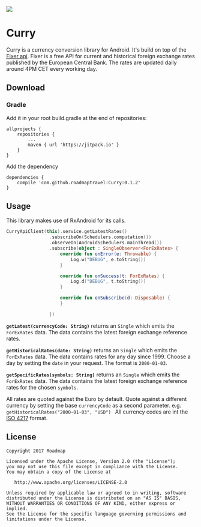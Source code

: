 [![](https://jitpack.io/v/roadmaptravel/Curry.svg)](https://jitpack.io/#roadmaptravel/Curry)

# Curry
Curry is a currency conversion library for Android. It's build on top of the [Fixer api](http://fixer.io/). 
Fixer is a free API for current and historical foreign exchange rates published by the European Central Bank.
The rates are updated daily around 4PM CET every working day. 

## Download
### Gradle
Add it in your root build.gradle at the end of repositories:
```
allprojects {
    repositories {
        ...
        maven { url 'https://jitpack.io' }
    }
}
```
Add the dependency
```
dependencies {
    compile 'com.github.roadmaptravel:Curry:0.1.2'
}

```

## Usage

This library makes use of RxAndroid for its calls.

```kotlin
CurryApiClient(this).service.getLatestRates()
                .subscribeOn(Schedulers.computation())
                .observeOn(AndroidSchedulers.mainThread())
                .subscribe(object : SingleObserver<ForExRates> {
                    override fun onError(e: Throwable) {
                        Log.w("DEBUG", e.toString())
                    }

                    override fun onSuccess(t: ForExRates) {
                        Log.d("DEBUG", t.toString())
                    }

                    override fun onSubscribe(d: Disposable) {
                    }

                })
```

**`getLatest(currencyCode: String)`** returns an `Single` which emits the `ForExRates` data. The data contains the latest foreign exchange reference rates.

**`getHistoricalRates(date: String)`** returns an `Single` which emits the `ForExRates` data. The data contains rates for any day since 1999. Choose a day by setting the `date` in your request. The format is `2000-01-03`.

**`getSpecificRates(symbols: String)`** returns an `Single` which emits the `ForExRates` data. The data contains the latest foreign exchange reference rates for the chosen `symbols`. 


All rates are quoted against the Euro by default. Quote against a different currency by setting the base `currencyCode` as a second parameter. 
e.g. ```getHistoricalRates("2000-01-03", "USD") ```
All currency codes are int the [ISO 4217](https://en.wikipedia.org/wiki/ISO_4217) format.


## License

    Copyright 2017 Roadmap
    
    Licensed under the Apache License, Version 2.0 (the "License");
    you may not use this file except in compliance with the License.
    You may obtain a copy of the License at

       http://www.apache.org/licenses/LICENSE-2.0

    Unless required by applicable law or agreed to in writing, software
    distributed under the License is distributed on an "AS IS" BASIS,
    WITHOUT WARRANTIES OR CONDITIONS OF ANY KIND, either express or implied.
    See the License for the specific language governing permissions and
    limitations under the License.
